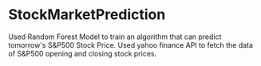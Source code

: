 # StockMarketPrediction
Used Random Forest Model to train an algorithm that can predict tomorrow's S&P500 Stock Price.
Used yahoo finance API to fetch the data of S&P500 opening and closing stock prices.
